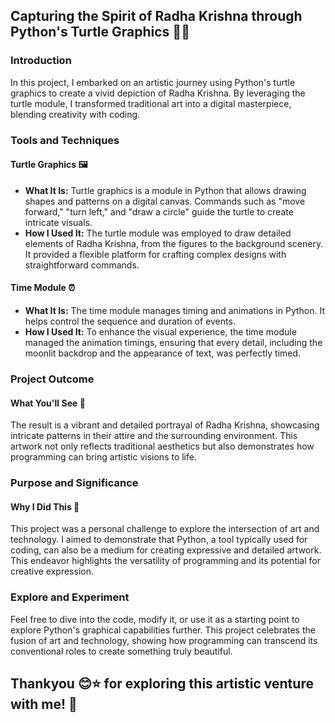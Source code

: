 ## Capturing the Spirit of Radha Krishna through Python's Turtle Graphics 🐢🎨

### Introduction
In this project, I embarked on an artistic journey using Python's turtle graphics to create a vivid depiction of Radha Krishna. By leveraging the turtle module, I transformed traditional art into a digital masterpiece, blending creativity with coding.

### Tools and Techniques

#### Turtle Graphics 🖼️
- **What It Is:** Turtle graphics is a module in Python that allows drawing shapes and patterns on a digital canvas. Commands such as "move forward," "turn left," and "draw a circle" guide the turtle to create intricate visuals.
- **How I Used It:** The turtle module was employed to draw detailed elements of Radha Krishna, from the figures to the background scenery. It provided a flexible platform for crafting complex designs with straightforward commands.

#### Time Module ⏰
- **What It Is:** The time module manages timing and animations in Python. It helps control the sequence and duration of events.
- **How I Used It:** To enhance the visual experience, the time module managed the animation timings, ensuring that every detail, including the moonlit backdrop and the appearance of text, was perfectly timed.

### Project Outcome

#### What You'll See 🌟
The result is a vibrant and detailed portrayal of Radha Krishna, showcasing intricate patterns in their attire and the surrounding environment. This artwork not only reflects traditional aesthetics but also demonstrates how programming can bring artistic visions to life.

### Purpose and Significance

#### Why I Did This 🤔
This project was a personal challenge to explore the intersection of art and technology. I aimed to demonstrate that Python, a tool typically used for coding, can also be a medium for creating expressive and detailed artwork. This endeavor highlights the versatility of programming and its potential for creative expression.

### Explore and Experiment

Feel free to dive into the code, modify it, or use it as a starting point to explore Python's graphical capabilities further. This project celebrates the fusion of art and technology, showing how programming can transcend its conventional roles to create something truly beautiful.

## Thankyou 😊⭐ for exploring this artistic venture with me! 🌟
